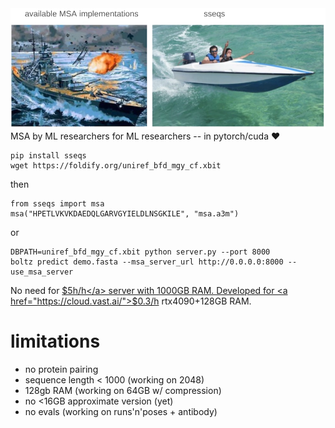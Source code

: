 <img src='images/goal.png'/>
MSA by ML researchers for ML researchers --️ in pytorch/cuda ❤️

```
pip install sseqs
wget https://foldify.org/uniref_bfd_mgy_cf.xbit 
```
then
```
from sseqs import msa
msa("HPETLVKVKDAEDQLGARVGYIELDLNSGKILE", "msa.a3m")
```
or 
```
DBPATH=uniref_bfd_mgy_cf.xbit python server.py --port 8000
boltz predict demo.fasta --msa_server_url http://0.0.0.0:8000 --use_msa_server
```

No need for <a href="https://instances.vantage.sh/aws/ec2/x2gd.16xlarge?currency=USD">$5h/h</a> server with 1000GB RAM. 
Developed for <a href="https://cloud.vast.ai/">$0.3/h</a> rtx4090+128GB RAM. 

# limitations
- no protein pairing 
- sequence length < 1000 (working on 2048)
- 128gb RAM (working on 64GB w/ compression) 
- no <16GB approximate version (yet)
- no evals (working on runs'n'poses + antibody)
